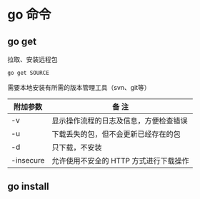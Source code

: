 # go 命令

## go get

拉取、安装远程包

```sh
go get SOURCE
```

需要本地安装有所需的版本管理工具（svn、git等）

| 附加参数  | 备  注                                 |
| --------- | -------------------------------------- |
| -v        | 显示操作流程的日志及信息，方便检查错误 |
| -u        | 下载丢失的包，但不会更新已经存在的包   |
| -d        | 只下载，不安装                         |
| -insecure | 允许使用不安全的 HTTP 方式进行下载操作 |

## go install

